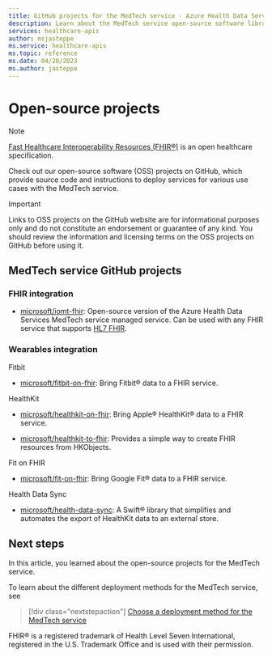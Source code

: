 ```yaml
---
title: GitHub projects for the MedTech service - Azure Health Data Services
description: Learn about the MedTech service open-source software library for ingesting device messages from popular wearable devices.
services: healthcare-apis
author: msjasteppe
ms.service: healthcare-apis
ms.topic: reference
ms.date: 04/28/2023
ms.author: jasteppe
---
```

# Open-source projects

> [!NOTE]
> [Fast Healthcare Interoperability Resources (FHIR&#174;)](https://www.hl7.org/fhir/) is an open healthcare specification.

Check out our open-source software (OSS) projects on GitHub, which provide source code and instructions to deploy services for various use cases with the MedTech service.

> [!IMPORTANT]
> Links to OSS projects on the GitHub website are for informational purposes only and do not constitute an endorsement or guarantee of any kind.  You should review the information and licensing terms on the OSS projects on GitHub before using it.  

## MedTech service GitHub projects

### FHIR integration

* [microsoft/iomt-fhir](https://github.com/microsoft/iomt-fhir): Open-source version of the Azure Health Data Services MedTech service managed service. Can be used with any FHIR service that supports [HL7 FHIR](https://www.hl7.org/implement/standards/product_brief.cfm?product_id=491).

### Wearables integration

Fitbit

* [microsoft/fitbit-on-fhir](https://github.com/microsoft/FitbitOnFHIR): Bring Fitbit&#174; data to a FHIR service.

HealthKit

* [microsoft/healthkit-on-fhir](https://github.com/microsoft/healthkit-on-fhir): Bring Apple&#174; HealthKit&#174; data to a FHIR service.

* [microsoft/healthkit-to-fhir](https://github.com/microsoft/healthkit-to-fhir): Provides a simple way to create FHIR resources from HKObjects.

Fit on FHIR

* [microsoft/fit-on-fhir](https://github.com/microsoft/fit-on-fhir): Bring Google Fit&#174; data to a FHIR service.

Health Data Sync

* [microsoft/health-data-sync](https://github.com/microsoft/health-data-sync): A Swift&#174; library that simplifies and automates the export of HealthKit data to an external store.

## Next steps

In this article, you learned about the open-source projects for the MedTech service.

To learn about the different deployment methods for the MedTech service, see

> [!div class="nextstepaction"]
> [Choose a deployment method for the MedTech service](deploy-choose-method.md)

FHIR&#174; is a registered trademark of Health Level Seven International, registered in the U.S. Trademark Office and is used with their permission.
